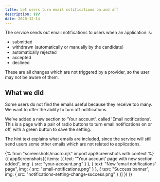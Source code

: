 ```yaml
---
title: Let users turn email notifications on and off
description: ???
date: 2020-12-14
---
```

 
The service sends out email notifications to users when an application is:
 
* submitted
* withdrawn (automatically or manually by the candidate)
* automatically rejected
* accepted
* declined
 
These are all changes which are not triggered by a provider, so the user may not be aware of them.

## What we did
 
Some users do not find the emails useful because they receive too many. We want to offer the ability to turn off notifications.

We've added a new section to 'Your account', called 'Email notifications'. This is a page with a pair of radio buttons to turn email notifications on or off, with a green button to save the setting. 

The hint text explains what emails are included, since the service will still send users some other emails which are not related to applications. 

{% from "screenshots/macro.njk" import appScreenshots with context %}
{{ appScreenshots({
  items: [{
    text: "'Your account' page with new section added",
    img: {
      src: "your-account.png"
    }
  }, {
    text: "New 'email notifications' page",
    img: {
      src: "email-notifications.png"
    }
  }, {
    text: "Success banner",
    img: {
      src: "notifications-setting-change-success.png"
    }
  }]
}) }}

